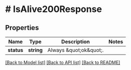 # # IsAlive200Response

## Properties

Name | Type | Description | Notes
------------ | ------------- | ------------- | -------------
**status** | **string** | Always \&quot;ok\&quot;. |

[[Back to Model list]](../../README.md#models) [[Back to API list]](../../README.md#endpoints) [[Back to README]](../../README.md)
